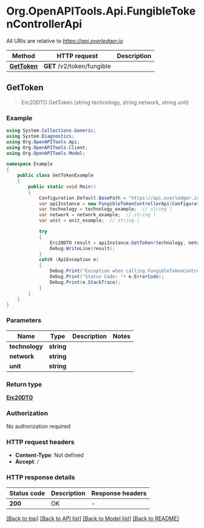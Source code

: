 # Org.OpenAPITools.Api.FungibleTokenControllerApi

All URIs are relative to *https://api.overledger.io*

Method | HTTP request | Description
------------- | ------------- | -------------
[**GetToken**](FungibleTokenControllerApi.md#gettoken) | **GET** /v2/token/fungible | 



## GetToken

> Erc20DTO GetToken (string technology, string network, string unit)



### Example

```csharp
using System.Collections.Generic;
using System.Diagnostics;
using Org.OpenAPITools.Api;
using Org.OpenAPITools.Client;
using Org.OpenAPITools.Model;

namespace Example
{
    public class GetTokenExample
    {
        public static void Main()
        {
            Configuration.Default.BasePath = "https://api.overledger.io";
            var apiInstance = new FungibleTokenControllerApi(Configuration.Default);
            var technology = technology_example;  // string | 
            var network = network_example;  // string | 
            var unit = unit_example;  // string | 

            try
            {
                Erc20DTO result = apiInstance.GetToken(technology, network, unit);
                Debug.WriteLine(result);
            }
            catch (ApiException e)
            {
                Debug.Print("Exception when calling FungibleTokenControllerApi.GetToken: " + e.Message );
                Debug.Print("Status Code: "+ e.ErrorCode);
                Debug.Print(e.StackTrace);
            }
        }
    }
}
```

### Parameters


Name | Type | Description  | Notes
------------- | ------------- | ------------- | -------------
 **technology** | **string**|  | 
 **network** | **string**|  | 
 **unit** | **string**|  | 

### Return type

[**Erc20DTO**](Erc20DTO.md)

### Authorization

No authorization required

### HTTP request headers

- **Content-Type**: Not defined
- **Accept**: */*


### HTTP response details
| Status code | Description | Response headers |
|-------------|-------------|------------------|
| **200** | OK |  -  |

[[Back to top]](#)
[[Back to API list]](../README.md#documentation-for-api-endpoints)
[[Back to Model list]](../README.md#documentation-for-models)
[[Back to README]](../README.md)


